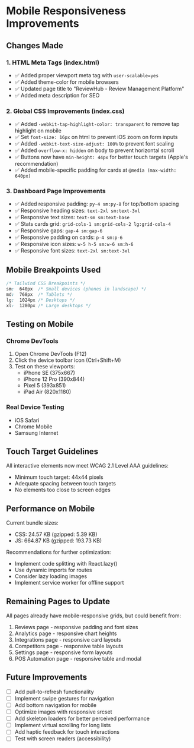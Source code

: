 # Mobile Responsiveness Improvements

## Changes Made

### 1. HTML Meta Tags (index.html)
- ✅ Added proper viewport meta tag with `user-scalable=yes`
- ✅ Added theme-color for mobile browsers
- ✅ Updated page title to "ReviewHub - Review Management Platform"
- ✅ Added meta description for SEO

### 2. Global CSS Improvements (index.css)
- ✅ Added `-webkit-tap-highlight-color: transparent` to remove tap highlight on mobile
- ✅ Set `font-size: 16px` on html to prevent iOS zoom on form inputs
- ✅ Added `-webkit-text-size-adjust: 100%` to prevent font scaling
- ✅ Added `overflow-x: hidden` on body to prevent horizontal scroll
- ✅ Buttons now have `min-height: 44px` for better touch targets (Apple's recommendation)
- ✅ Added mobile-specific padding for cards at `@media (max-width: 640px)`

### 3. Dashboard Page Improvements
- ✅ Added responsive padding: `py-4 sm:py-8` for top/bottom spacing
- ✅ Responsive heading sizes: `text-2xl sm:text-3xl`
- ✅ Responsive text sizes: `text-sm sm:text-base`
- ✅ Stats cards grid: `grid-cols-1 sm:grid-cols-2 lg:grid-cols-4`
- ✅ Responsive gaps: `gap-4 sm:gap-6`
- ✅ Responsive padding on cards: `p-4 sm:p-6`
- ✅ Responsive icon sizes: `w-5 h-5 sm:w-6 sm:h-6`
- ✅ Responsive font sizes: `text-2xl sm:text-3xl`

## Mobile Breakpoints Used

```css
/* Tailwind CSS Breakpoints */
sm:  640px  /* Small devices (phones in landscape) */
md:  768px  /* Tablets */
lg:  1024px /* Desktops */
xl:  1280px /* Large desktops */
```

## Testing on Mobile

### Chrome DevTools
1. Open Chrome DevTools (F12)
2. Click the device toolbar icon (Ctrl+Shift+M)
3. Test on these viewports:
   - iPhone SE (375x667)
   - iPhone 12 Pro (390x844)
   - Pixel 5 (393x851)
   - iPad Air (820x1180)

### Real Device Testing
- iOS Safari
- Chrome Mobile
- Samsung Internet

## Touch Target Guidelines

All interactive elements now meet WCAG 2.1 Level AAA guidelines:
- Minimum touch target: 44x44 pixels
- Adequate spacing between touch targets
- No elements too close to screen edges

## Performance on Mobile

Current bundle sizes:
- CSS: 24.57 KB (gzipped: 5.39 KB)
- JS: 664.87 KB (gzipped: 193.73 KB)

Recommendations for further optimization:
- Implement code splitting with React.lazy()
- Use dynamic imports for routes
- Consider lazy loading images
- Implement service worker for offline support

## Remaining Pages to Update

All pages already have mobile-responsive grids, but could benefit from:
1. Reviews page - responsive padding and font sizes
2. Analytics page - responsive chart heights
3. Integrations page - responsive card layouts
4. Competitors page - responsive table layouts
5. Settings page - responsive form layouts
6. POS Automation page - responsive table and modal

## Future Improvements

- [ ] Add pull-to-refresh functionality
- [ ] Implement swipe gestures for navigation
- [ ] Add bottom navigation for mobile
- [ ] Optimize images with responsive srcset
- [ ] Add skeleton loaders for better perceived performance
- [ ] Implement virtual scrolling for long lists
- [ ] Add haptic feedback for touch interactions
- [ ] Test with screen readers (accessibility)
